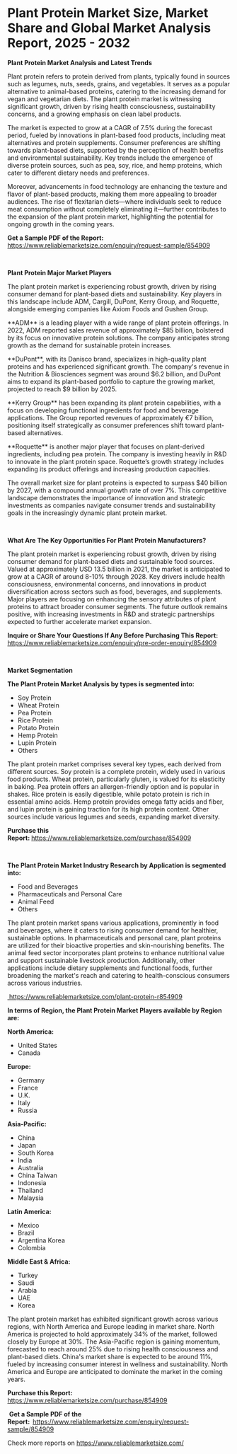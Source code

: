 <p><h1>Plant Protein Market Size, Market Share and Global Market Analysis Report, 2025 - 2032</h1></p><p><strong>Plant Protein Market Analysis and Latest Trends</strong></p>
<p><p>Plant protein refers to protein derived from plants, typically found in sources such as legumes, nuts, seeds, grains, and vegetables. It serves as a popular alternative to animal-based proteins, catering to the increasing demand for vegan and vegetarian diets. The plant protein market is witnessing significant growth, driven by rising health consciousness, sustainability concerns, and a growing emphasis on clean label products.</p><p>The market is expected to grow at a CAGR of 7.5% during the forecast period, fueled by innovations in plant-based food products, including meat alternatives and protein supplements. Consumer preferences are shifting towards plant-based diets, supported by the perception of health benefits and environmental sustainability. Key trends include the emergence of diverse protein sources, such as pea, soy, rice, and hemp proteins, which cater to different dietary needs and preferences.</p><p>Moreover, advancements in food technology are enhancing the texture and flavor of plant-based products, making them more appealing to broader audiences. The rise of flexitarian diets—where individuals seek to reduce meat consumption without completely eliminating it—further contributes to the expansion of the plant protein market, highlighting the potential for ongoing growth in the coming years.</p></p>
<p><strong>Get a Sample PDF of the Report:&nbsp;</strong> <a href="https://www.reliablemarketsize.com/enquiry/request-sample/854909?utm_campaign=3564&utm_medium=2&utm_source=Github&utm_content=ia&utm_term=30032025&utm_id=plant-protein">https://www.reliablemarketsize.com/enquiry/request-sample/854909</a></p>
<p>&nbsp;</p>
<p><strong>Plant Protein Major Market Players</strong></p>
<p><p>The plant protein market is experiencing robust growth, driven by rising consumer demand for plant-based diets and sustainability. Key players in this landscape include ADM, Cargill, DuPont, Kerry Group, and Roquette, alongside emerging companies like Axiom Foods and Gushen Group.</p><p>**ADM** is a leading player with a wide range of plant protein offerings. In 2022, ADM reported sales revenue of approximately $85 billion, bolstered by its focus on innovative protein solutions. The company anticipates strong growth as the demand for sustainable protein increases.</p><p>**DuPont**, with its Danisco brand, specializes in high-quality plant proteins and has experienced significant growth. The company's revenue in the Nutrition & Biosciences segment was around $6.2 billion, and DuPont aims to expand its plant-based portfolio to capture the growing market, projected to reach $9 billion by 2025.</p><p>**Kerry Group** has been expanding its plant protein capabilities, with a focus on developing functional ingredients for food and beverage applications. The Group reported revenues of approximately €7 billion, positioning itself strategically as consumer preferences shift toward plant-based alternatives.</p><p>**Roquette** is another major player that focuses on plant-derived ingredients, including pea protein. The company is investing heavily in R&D to innovate in the plant protein space. Roquette’s growth strategy includes expanding its product offerings and increasing production capacities.</p><p>The overall market size for plant proteins is expected to surpass $40 billion by 2027, with a compound annual growth rate of over 7%. This competitive landscape demonstrates the importance of innovation and strategic investments as companies navigate consumer trends and sustainability goals in the increasingly dynamic plant protein market.</p></p>
<p>&nbsp;</p>
<p><strong>What Are The Key Opportunities For Plant Protein Manufacturers?</strong></p>
<p><p>The plant protein market is experiencing robust growth, driven by rising consumer demand for plant-based diets and sustainable food sources. Valued at approximately USD 13.5 billion in 2021, the market is anticipated to grow at a CAGR of around 8-10% through 2028. Key drivers include health consciousness, environmental concerns, and innovations in product diversification across sectors such as food, beverages, and supplements. Major players are focusing on enhancing the sensory attributes of plant proteins to attract broader consumer segments. The future outlook remains positive, with increasing investments in R&D and strategic partnerships expected to further accelerate market expansion.</p></p>
<p><strong>Inquire or Share Your Questions If Any Before Purchasing This Report:</strong> <a href="https://www.reliablemarketsize.com/enquiry/pre-order-enquiry/854909?utm_campaign=3564&utm_medium=2&utm_source=Github&utm_content=ia&utm_term=30032025&utm_id=plant-protein">https://www.reliablemarketsize.com/enquiry/pre-order-enquiry/854909</a></p>
<p>&nbsp;</p>
<p><strong>Market Segmentation</strong></p>
<p><strong>The Plant Protein Market Analysis by types is segmented into:</strong></p>
<p><ul><li>Soy Protein</li><li>Wheat Protein</li><li>Pea Protein</li><li>Rice Protein</li><li>Potato Protein</li><li>Hemp Protein</li><li>Lupin Protein</li><li>Others</li></ul></p>
<p><p>The plant protein market comprises several key types, each derived from different sources. Soy protein is a complete protein, widely used in various food products. Wheat protein, particularly gluten, is valued for its elasticity in baking. Pea protein offers an allergen-friendly option and is popular in shakes. Rice protein is easily digestible, while potato protein is rich in essential amino acids. Hemp protein provides omega fatty acids and fiber, and lupin protein is gaining traction for its high protein content. Other sources include various legumes and seeds, expanding market diversity.</p></p>
<p><strong>Purchase this Report:&nbsp;</strong><a href="https://www.reliablemarketsize.com/purchase/854909?utm_campaign=3564&utm_medium=2&utm_source=Github&utm_content=ia&utm_term=30032025&utm_id=plant-protein">https://www.reliablemarketsize.com/purchase/854909</a></p>
<p>&nbsp;</p>
<p><strong>The Plant Protein Market Industry Research by Application is segmented into:</strong></p>
<p><ul><li>Food and Beverages</li><li>Pharmaceuticals and Personal Care</li><li>Animal Feed</li><li>Others</li></ul></p>
<p><p>The plant protein market spans various applications, prominently in food and beverages, where it caters to rising consumer demand for healthier, sustainable options. In pharmaceuticals and personal care, plant proteins are utilized for their bioactive properties and skin-nourishing benefits. The animal feed sector incorporates plant proteins to enhance nutritional value and support sustainable livestock production. Additionally, other applications include dietary supplements and functional foods, further broadening the market's reach and catering to health-conscious consumers across various industries.</p></p>
<p><a href="https://www.reliablemarketsize.com/plant-protein-r854909?utm_campaign=3564&utm_medium=2&utm_source=Github&utm_content=ia&utm_term=30032025&utm_id=plant-protein">&nbsp;https://www.reliablemarketsize.com/plant-protein-r854909</a></p>
<p><strong>In terms of Region, the Plant Protein Market Players available by Region are:</strong></p>
<p>
    <p> <strong> North America: </strong>
        <ul>
            <li>United States</li>
            <li>Canada</li>
        </ul>
        </p> 
    <p> <strong> Europe: </strong>
        <ul>
            <li>Germany</li>
            <li>France</li>
            <li>U.K.</li>
            <li>Italy</li>
            <li>Russia</li>
        </ul>
        </p> 
    <p> <strong> Asia-Pacific: </strong>
        <ul>
            <li>China</li>
            <li>Japan</li>
            <li>South Korea</li>
            <li>India</li>
            <li>Australia</li>
            <li>China Taiwan</li>
            <li>Indonesia</li>
            <li>Thailand</li>
            <li>Malaysia</li>
        </ul>
        </p> 
    <p> <strong> Latin America: </strong>
        <ul>
            <li>Mexico</li>
            <li>Brazil</li>
            <li>Argentina Korea</li>
            <li>Colombia</li>
        </ul>
        </p> 
    <p> <strong> Middle East & Africa: </strong>
        <ul>
            <li>Turkey</li>
            <li>Saudi</li>
            <li>Arabia</li>
            <li>UAE</li>
            <li>Korea</li>
        </ul>
    </p>
    </p>
<p><p>The plant protein market has exhibited significant growth across various regions, with North America and Europe leading in market share. North America is projected to hold approximately 34% of the market, followed closely by Europe at 30%. The Asia-Pacific region is gaining momentum, forecasted to reach around 25% due to rising health consciousness and plant-based diets. China's market share is expected to be around 11%, fueled by increasing consumer interest in wellness and sustainability. North America and Europe are anticipated to dominate the market in the coming years.</p></p>
<p><strong>Purchase this Report: </strong><a href="https://www.reliablemarketsize.com/purchase/854909?utm_campaign=3564&utm_medium=2&utm_source=Github&utm_content=ia&utm_term=30032025&utm_id=plant-protein">https://www.reliablemarketsize.com/purchase/854909</a></p>
<p>&nbsp;<strong>Get a Sample PDF of the Report:&nbsp;&nbsp;</strong><a href="https://www.reliablemarketsize.com/enquiry/request-sample/854909?utm_campaign=3564&utm_medium=2&utm_source=Github&utm_content=ia&utm_term=30032025&utm_id=plant-protein">https://www.reliablemarketsize.com/enquiry/request-sample/854909</a></p>
<p><strong></strong></p>
<p>Check more reports on <a href="https://www.reliablemarketsize.com/?utm_campaign=3564&utm_medium=2&utm_source=Github&utm_content=ia&utm_term=30032025&utm_id=plant-protein">https://www.reliablemarketsize.com/</a></p>